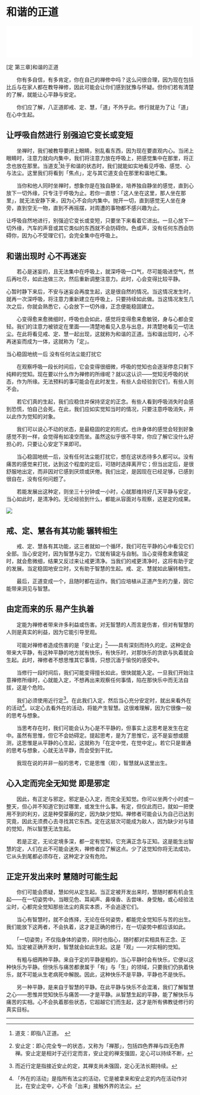 # 和谐的正道

<iframe frameborder="0" marginwidth="0" marginheight="0" width=500 height=86 src="./mp3/37-0.mp3"></iframe>

[定 第三章]和谐的正道

　　你有多自信，有多肯定，你在自己的禅修中吗？这么问很合理，因为现在包括比丘与在家人都在教导禅修，因此可能会让你们感到犹豫与怀疑。但你们若有清楚的了解，就能让心平静与安定。

　　你们应了解，八正道即戒、定、慧，「道」不外乎此。修行就是为了让「道」在心中生起。

## 让呼吸自然进行 别强迫它变长或变短

　　坐禅时，我们被教导要闭上眼睛，别乱看东西，因为现在要直观内心。当闭上眼睛时，注意力就向内集中，我们将注意力放在呼吸上，把感觉集中在那里，将正念也放在那里。当道支[^1]处于和谐的状态时，我们就能如实地看见呼吸、感觉、心与法尘。这里我们将看到「焦点」，定与其它道支会在那里和谐地汇集。

　　当你和他人同时坐禅时，想象你是在独自静坐，培养独自静坐的感觉，直到心放下一切外缘，只专注于呼吸为止。若你一直想：「这人坐在这里，那人坐在那里」，就无法安静下来，因为心不会向内集中。抛开一切，直到感觉无人坐在身旁，直到空无一物，直到不再摇摆，对周遭的事物都不感兴趣为止。

让呼吸自然地进行，别强迫它变长或变短，只要坐下来看着它进出。一旦心放下一切外缘，汽车的声音或其它类似的东西就不会防碍你。色或声，没有任何东西会防碍你，因为心不受理它们，会完全集中在呼吸上。

## 和谐出现时 心不再迷妄

　　若心是迷妄的，且无法集中在呼吸上，就深呼吸一口气，尽可能吸进空气，然后再吐尽，如此连做三次，然后重新调整注意力。此时，心会变得比较平静。

心暂时静下来后，不安与迷妄会再度生起，这是很自然的情况。当这情况发生时，就再一次深呼吸，将注意力重新建立在呼吸上，只要持续如此做。当这情况发生几次之后，你就会熟悉它，心会放下一切外缘，正念便能稳固建立。

　　心变得愈来愈微细时，呼吸也会如此，感觉将变得愈来愈敏锐，身与心都会变轻。我们的注意力被锁定在里面——清楚地看见入息与出息，并清楚地看见一切法尘。在此将看见戒、定、慧一起出现，这就称为和谐的正道。当和谐出现时，心不再迷妄而成为一体，这就称为「定」。

当心稳固地统一后 没有任何法尘能打扰它

　　在观察呼吸一段长时间后，它会变得很细微，呼吸的觉知也会逐渐停息只剩下纯粹的觉知。现在要以什么作为禅修的所缘呢？就以这认识——觉知无呼吸的状态，作为所缘。无法预料的事可能会在此时发生，有些人会经验到它们，有些人则不会。

　　若它们真的生起，我们应稳住并保持坚定的正念。有些人看到呼吸消失时会感到恐慌，怕自己会死。在此，我们应如实觉知当时的情况，只要注意呼吸消失，并以此作为觉知的对象。

　　我们可以说心不动的状态，是最稳固的定的形式。也许身体的感觉会轻到好象感觉不到一样，会觉得有如凌空而坐。虽然这似乎很不寻常，你应了解它没什么好担心的，只要让心安定下来即可。

　　当心稳固地统一后，没有任何法尘能打扰它，想在这状态待多久都可以。没有痛苦的感觉来打扰，达到这个程度的定后，可随时选择离开它；但当出定后，是很舒服地出定，而非因对它感到厌烦或厌倦。我们出定，是因现在已经足够，已感到很自在，没有任何问题了。

　　若能发展出这种定，则坐三十分钟或一小时，心就那维持好几天平静与安定，当心如此时，是清净的。无论经验到什么，都能从容面对与观察，这是定的成果。

![](./img/37-0.webp)

## 戒、定、慧各有其功能 辗转相生

　　戒、定、慧各有其功能，这三者就如一个循环，我们可在平静的心中看见它们全部。当心安定时，因为智慧与定力，它就有镇定与自制。当心变得愈来愈镇定时，就会愈微细，结果又反过来让戒更清净。当我们的戒更清净时，这将有助于定的发展。当定稳固地安立时，又有助于智慧的生起。戒、定、慧就如此辗转相生。

　　最后，正道变成一个，且随时都在运作。我们应培植从正道产生的力量，因它能带来洞见与智慧。

## 由定而来的乐 易产生执着

　　定能为禅修者带来许多利益或伤害。对无智慧的人而言是伤害，但对有智慧的人则是真实的利益，因为它能引导至观。

　　可能对禅修者造成伤害的是「安止定」[^2]——具有深刻而持久的定。这种定会带来大平静，有这种平静的地方就有快乐，有快乐时，对那快乐的贪欲与执着就会生起。此时，禅修者不想思惟其它事情，只想沉湎于愉悦的感受中。

　　当修行一段时间后，我们可能变得擅长如此，很快就能入定。一旦我们开始注意禅修所缘时，心就能入定，不想再出来观察任何事情，陷在那快乐中而无法自拔，这是个危险。

　　我们必须使用近行定[^3]。在此我们入定，然后当心充分安定时，就出来看外在的活动[^4]。以定心去看外在的活动，将能产生智慧。这很难理解，因为它很像一般的思考与想象。

　　当思考存在时，我们可能会认为心是不平静的，但事实上这思考是发生在定中。虽然有思惟，但它不会妨碍定。提起思考，是为了思惟它，这不是妄想或臆测，这思惟是从平静的心生起，这就称为「在定中觉，在觉中定」。若它只是普通的思考与想象，心就无法平静，而会受到干扰。

　　我现在说的并非一般的思考，它是思惟（观），智慧就从这里出生。

## 心入定而完全无知觉 即是邪定

　　因此，有正定与邪定。邪定是心入定，而完全无知觉。你可以坐两个小时或一整天，但心并不知道它到过哪里，或发生什么事。有定，但仅此而已，就如一把使用不到的利刃，这是种受蒙蔽的定，因为缺少觉知。禅修者可能会认为自己已达到究竟，因此无须费心去寻找其它东西。定在这层次可能成为敌人，因为缺少对与错的觉知，所以智慧无法生起。

　　若是正定，无论定境多深，都一定有觉知，它充满正念与正知。这是能生出智慧的定，人们在此不可能会迷失，禅修者应了解这点。少了这觉知你将无法成功，它从头到尾都必须存在，这种定才没有危险。

## 正定开发出来时 慧随时可能生起

　　你们可能会质疑，慧如何从定生起。当正定被开发出来时，慧随时都有机会生起——在一切姿势中。当眼见色、耳闻声、鼻嗅香、舌尝味、身受触，或心经验法尘时，心都完全觉知那些法尘的真实本质，不会追逐它们。

　　当心有智慧时，就不会拣择，无论在任何姿势，都能完全觉知乐与苦的出生。我们能放下这两者，不会执着，这才是正确的修行，在一切姿势中都应该如此。

　　「一切姿势」不仅指身体的姿势，同时也指心，随时都对实相具有正念、正知。当定被正确开发时，智慧就会如此生起。这是「观」——对实相的觉知。

　　有粗与细两种平静。来自于定的平静是粗的，当心平静时会有快乐，它便以这种快乐为平静。但快乐与痛苦都隶属于「有」与「生」的领域，只要我们仍执着快乐，就不可能从生老病死中解脱。因此，这种快乐不是平静，平静也不是快乐。

　　另一种平静，是来自于智慧的平静。在此平静与快乐不会混淆，我们了解智慧之心——思惟并觉知快乐与痛苦——才是平静。从智慧生起的平静，能了解快乐与痛苦的实相。心不会执着那些状态，它超越它们而生起，这才是所有佛教徒修行的真实目标。

---

[^1]:道支：即指八正道。　

[^2]:安止定：即心完全专一的状态，又称为「禅那」，包括四色界禅与四无色界禅。安止定是相对于近行定而言，安止定的禅支强固，定心可以持续不断，

[^3]: 而近行定是指接近安止的定，其禅支尚未强固，定心无法长期持续。

[^4]:「外在的活动」是指所有法尘的活动，它是被拿来和安止定的内在活动作对比，在安止定中，心不会「出来」接触外界的法尘。

 
